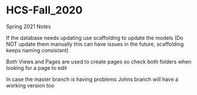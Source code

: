 # HCS-Fall_2020

Spring 2021 Notes

If the database needs updating use scaffolding to update the models (Do NOT update them manually this can have issues in the future, scaffolding keeps naming consistant)


Both Views and Pages are used to create pages so check both folders when looking for a page to edit


In case the master branch is having problems Johns branch will have a working version too

